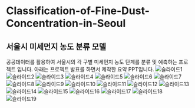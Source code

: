 # Classification-of-Fine-Dust-Concentration-in-Seoul
## 서울시 미세먼지 농도 분류 모델
공공데이터를 활용하여 서울시의 각 구별 미세먼지 농도 단계를 분류 및 예측하는 프로젝트 입니다. 
아래는 프로젝트 발표를 하면서 제작한 요약 PPT입니다. 
![슬라이드1](https://user-images.githubusercontent.com/83996346/173969795-7a105b0a-aabc-44b8-9017-4693e44827ac.PNG)
![슬라이드2](https://user-images.githubusercontent.com/83996346/173969807-a092ced8-0460-4932-978f-461e4d0b2958.PNG)
![슬라이드3](https://user-images.githubusercontent.com/83996346/173969810-337b678c-fc3d-453a-a20f-a1057b154e5a.PNG)
![슬라이드4](https://user-images.githubusercontent.com/83996346/173969811-067540b2-9add-46f9-bbc6-7e3695faa0b9.PNG)
![슬라이드5](https://user-images.githubusercontent.com/83996346/173969812-96f7d49f-d7fa-4f34-93d2-a5e5c93e7469.PNG)
![슬라이드6](https://user-images.githubusercontent.com/83996346/173969813-fdc8543e-147b-480e-b3dc-94337b739798.PNG)
![슬라이드7](https://user-images.githubusercontent.com/83996346/173969817-0fd48675-5212-4900-a6a2-b40c16b35cbd.PNG)
![슬라이드8](https://user-images.githubusercontent.com/83996346/173969820-0c88b13b-47a5-4405-906a-9b15578e5f6d.PNG)
![슬라이드9](https://user-images.githubusercontent.com/83996346/173969822-f2b75bbb-2013-4041-b91c-915e179dc56d.PNG)
![슬라이드10](https://user-images.githubusercontent.com/83996346/173969824-21cec277-bb7b-4dce-a310-1e81a3e0042f.PNG)
![슬라이드11](https://user-images.githubusercontent.com/83996346/173969825-d10c2a48-247c-4d6a-a1ec-56961e3f9d3d.PNG)
![슬라이드12](https://user-images.githubusercontent.com/83996346/173969827-b527ddfc-5fdf-4b1a-9eee-b0d962e9ba35.PNG)
![슬라이드13](https://user-images.githubusercontent.com/83996346/173969830-94aac3f4-7c88-4072-9602-33e168e8950e.PNG)
![슬라이드14](https://user-images.githubusercontent.com/83996346/173969831-676ec795-ac67-425c-8e0b-0cba8ce41e4f.PNG)
![슬라이드15](https://user-images.githubusercontent.com/83996346/173969833-d9e5494a-d956-4fb1-9a7e-51360756ebda.PNG)
![슬라이드16](https://user-images.githubusercontent.com/83996346/173969834-8f25b6ad-63bd-41c6-ac58-ef146d0c85e9.PNG)
![슬라이드17](https://user-images.githubusercontent.com/83996346/173969835-13f7048b-d859-42ff-b946-bdc104253ee8.PNG)
![슬라이드18](https://user-images.githubusercontent.com/83996346/173969837-a5273baa-79fe-4a9e-8367-2d19e7f2b99a.PNG)
![슬라이드19](https://user-images.githubusercontent.com/83996346/173969839-1626db88-bb38-4eff-b436-e18ec67c682f.PNG)


